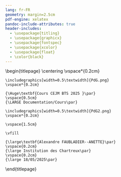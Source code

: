 ```yaml
---
lang: fr-FR
geometry: margin=2.5cm
pdf-engine: xelatex
pandoc-include-attributes: true
header-includes:
  - \usepackage{titling}
  - \usepackage{graphicx}
  - \usepackage{fontspec}
  - \usepackage{xcolor}
  - \usepackage{float}
  - \color{black}
---
```


\begin{titlepage}
    \centering
    \vspace*{0.2cm}

    \includegraphics[width=0.5\textwidth]{PdG.png}
    \vspace*{0.2cm}

    {\Huge\textbf{Cours CEJM BTS 2025 }\par}
    \vspace{0.5cm}
    {\LARGE Documentation/Cours\par}

    \includegraphics[width=0.5\textwidth]{PdG2.png}
    \vspace*{0.2cm}

    \vspace{1.5cm}

    \vfill

    {\large\textbf{Alexandre FAUBLADIER--ANETTE}\par}
    \vspace{0.2cm}
    {\large Institution des Chartreux\par}
    \vspace{0.2cm}
    {\large 18/05/2025\par}
\end{titlepage}
